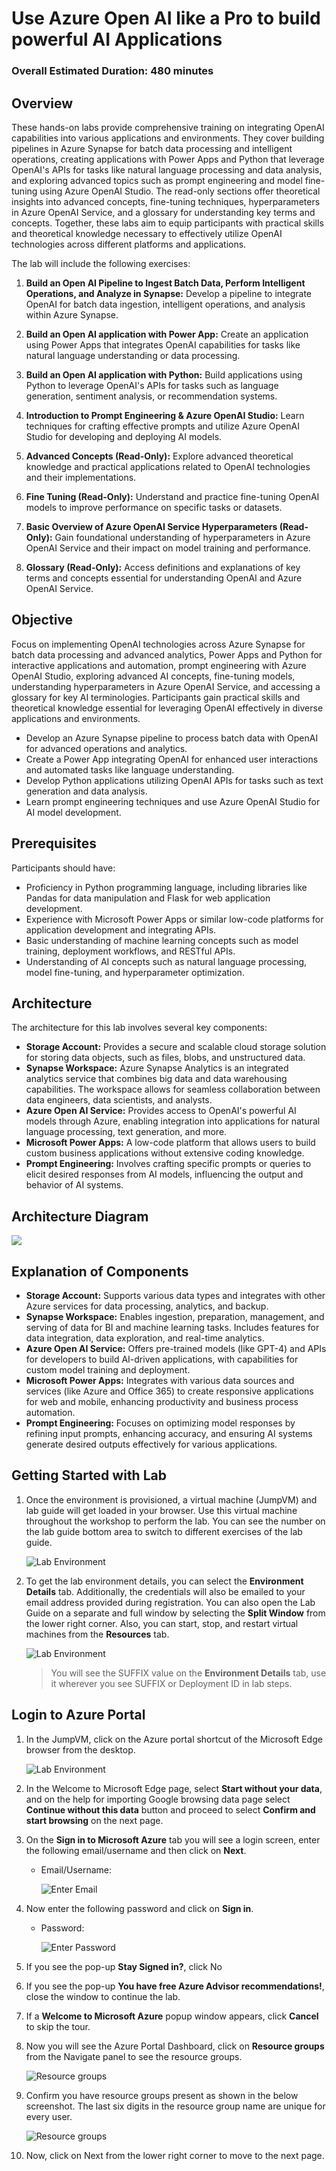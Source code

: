 # Use Azure Open AI like a Pro to build powerful AI Applications

### Overall Estimated Duration: 480 minutes

## Overview

These hands-on labs provide comprehensive training on integrating OpenAI capabilities into various applications and environments. They cover building pipelines in Azure Synapse for batch data processing and intelligent operations, creating applications with Power Apps and Python that leverage OpenAI's APIs for tasks like natural language processing and data analysis, and exploring advanced topics such as prompt engineering and model fine-tuning using Azure OpenAI Studio. The read-only sections offer theoretical insights into advanced concepts, fine-tuning techniques, hyperparameters in Azure OpenAI Service, and a glossary for understanding key terms and concepts. Together, these labs aim to equip participants with practical skills and theoretical knowledge necessary to effectively utilize OpenAI technologies across different platforms and applications.

The lab will include the following exercises: 

1. **Build an Open AI Pipeline to Ingest Batch Data, Perform Intelligent Operations, and Analyze in Synapse:** Develop a pipeline to integrate OpenAI for batch data ingestion, intelligent operations, and analysis within Azure Synapse.
   
1. **Build an Open AI application with Power App:** Create an application using Power Apps that integrates OpenAI capabilities for tasks like natural language understanding or data processing.
   
1. **Build an Open AI application with Python:** Build applications using Python to leverage OpenAI's APIs for tasks such as language generation, sentiment analysis, or recommendation systems.

1. **Introduction to Prompt Engineering & Azure OpenAI Studio:** Learn techniques for crafting effective prompts and utilize Azure OpenAI Studio for developing and deploying AI models.

1. **Advanced Concepts (Read-Only):** Explore advanced theoretical knowledge and practical applications related to OpenAI technologies and their implementations.

1. **Fine Tuning (Read-Only):** Understand and practice fine-tuning OpenAI models to improve performance on specific tasks or datasets.

1. **Basic Overview of Azure OpenAI Service Hyperparameters (Read-Only):** Gain foundational understanding of hyperparameters in Azure OpenAI Service and their impact on model training and performance.

1. **Glossary (Read-Only):** Access definitions and explanations of key terms and concepts essential for understanding OpenAI and Azure OpenAI Service.

## Objective

Focus on implementing OpenAI technologies across Azure Synapse for batch data processing and advanced analytics, Power Apps and Python for interactive applications and automation, prompt engineering with Azure OpenAI Studio, exploring advanced AI concepts, fine-tuning models, understanding hyperparameters in Azure OpenAI Service, and accessing a glossary for key AI terminologies. Participants gain practical skills and theoretical knowledge essential for leveraging OpenAI effectively in diverse applications and environments.

- Develop an Azure Synapse pipeline to process batch data with OpenAI for advanced operations and analytics.
- Create a Power App integrating OpenAI for enhanced user interactions and automated tasks like language understanding.
- Develop Python applications utilizing OpenAI APIs for tasks such as text generation and data analysis.
- Learn prompt engineering techniques and use Azure OpenAI Studio for AI model development.

## Prerequisites

Participants should have: 

- Proficiency in Python programming language, including libraries like Pandas for data manipulation and Flask for web application development.
- Experience with Microsoft Power Apps or similar low-code platforms for application development and integrating APIs.
- Basic understanding of machine learning concepts such as model training, deployment workflows, and RESTful APIs.
- Understanding of AI concepts such as natural language processing, model fine-tuning, and hyperparameter optimization.

## Architecture

The architecture for this lab involves several key components:

- **Storage Account:** Provides a secure and scalable cloud storage solution for storing data objects, such as files, blobs, and unstructured data.
- **Synapse Workspace:** Azure Synapse Analytics is an integrated analytics service that combines big data and data warehousing capabilities. The workspace allows for seamless collaboration between data engineers, data scientists, and analysts.
- **Azure Open AI Service:** Provides access to OpenAI's powerful AI models through Azure, enabling integration into applications for natural language processing, text generation, and more.
- **Microsoft Power Apps:** A low-code platform that allows users to build custom business applications without extensive coding knowledge.
- **Prompt Engineering:** Involves crafting specific prompts or queries to elicit desired responses from AI models, influencing the output and behavior of AI systems.

## Architecture Diagram

![](media/arch-diagram.png)

## Explanation of Components 

- **Storage Account:** Supports various data types and integrates with other Azure services for data processing, analytics, and backup.
- **Synapse Workspace:** Enables ingestion, preparation, management, and serving of data for BI and machine learning tasks. Includes features for data integration, data exploration, and real-time analytics.
- **Azure Open AI Service:** Offers pre-trained models (like GPT-4) and APIs for developers to build AI-driven applications, with capabilities for custom model training and deployment.
- **Microsoft Power Apps:** Integrates with various data sources and services (like Azure and Office 365) to create responsive applications for web and mobile, enhancing productivity and business process automation.
- **Prompt Engineering:** Focuses on optimizing model responses by refining input prompts, enhancing accuracy, and ensuring AI systems generate desired outputs effectively for various applications.

## Getting Started with Lab

1. Once the environment is provisioned, a virtual machine (JumpVM) and lab guide will get loaded in your browser. Use this virtual machine throughout the workshop to perform the lab. You can see the number on the lab guide bottom area to switch to different exercises of the lab guide.

   ![](media/img-1.png "Lab Environment")

1. To get the lab environment details, you can select the **Environment Details** tab. Additionally, the credentials will also be emailed to your email address provided during registration. You can also open the Lab Guide on a separate and full window by selecting the **Split Window** from the lower right corner. Also, you can start, stop, and restart virtual machines from the **Resources** tab.

   ![](media/img-2.png "Lab Environment")
 
    > You will see the SUFFIX value on the **Environment Details** tab, use it wherever you see SUFFIX or Deployment ID in lab steps.

## Login to Azure Portal

1. In the JumpVM, click on the Azure portal shortcut of the Microsoft Edge browser from the desktop.

   ![](media/img-3.png "Lab Environment")

1. In the Welcome to Microsoft Edge page, select **Start without your data**, and on the help for importing Google browsing data page select **Continue without this data** button and proceed to select **Confirm and start browsing** on the next page.
   
1. On the **Sign in to Microsoft Azure** tab you will see a login screen, enter the following email/username and then click on **Next**. 
   * Email/Username: <inject key="AzureAdUserEmail"></inject>
   
     ![](media/image7.png "Enter Email")
     
1. Now enter the following password and click on **Sign in**.
   * Password: <inject key="AzureAdUserPassword"></inject>
   
     ![](media/image8.png "Enter Password")
     
1. If you see the pop-up **Stay Signed in?**, click No

1. If you see the pop-up **You have free Azure Advisor recommendations!**, close the window to continue the lab.

1. If a **Welcome to Microsoft Azure** popup window appears, click **Cancel** to skip the tour.
   
1. Now you will see the Azure Portal Dashboard, click on **Resource groups** from the Navigate panel to see the resource groups.

    ![](media/select-rg.png "Resource groups")
   
1. Confirm you have resource groups present as shown in the below screenshot. The last six digits in the resource group name are unique for every user.

    ![](media/openai-1.png "Resource groups")
   
1. Now, click on Next from the lower right corner to move to the next page.
